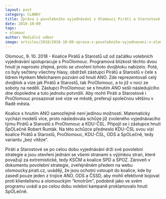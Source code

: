 ```yaml
---
layout: post
category: CLANKY
title: Zpráva z povolebního vyjednávání v Olomouci Piráti a Starostové, 9. 10. 2018
date: 2018-10-09
tags: 
- olomouc
author: Mediální odbor
image: articles/2018/2018-10-09-zprava-z-povolebniho-vyjednavani-v-olomouci-pirati-a-starostove-9-10-2018.jpg  #751x422 pixelu
---
```

Olomouc, 9. 10. 2018 - Koalice Pirátů a Starostů už od začátku volebních vyjednávání spolupracuje s ProOlomouc. Programová blízkost těchto dvou hnutí je naprosto zřejmá, proto se utvoření tohoto dvojbloku nabízelo. Poté, co byly sečteny všechny hlasy, obdrželi zástupci Pirátů a Starostů v čele s lídrem Hynkem Melicharem pozvání od hnutí ANO. Zde reprezentovali celý dvojblok a vize jak Pirátů a Starostů, tak ProOlomouc, a to již v noci ze soboty na neděli. Zástupci ProOlomouc se s hnutím ANO sešli následujícího dne dopoledne a tuto jednotu potvrdili. Aby mohli Piráti a Starostové i ProOlomouc prosazovat své vize ve městě, preferují společnou většinu v Radě města.

Koalice s hnutím ANO samozřejmě není jedinou možností. Matematicky vychází modelů více, proto následovala schůze již zvoleného vyjednávacího týmu Pirátů a Starostů s ProOlomouc a KDU-ČSL. Připojil se i zástupce hnutí SpOLečně Robert Runták. Na této schůzce předneslo KDU-ČSL svou vizi koalice Pirátů a Starostů, ProOlomouc, KDU-ČSL, ODS a SpOLečně, tedy variantu „bez vítěze“.

Piráti a Starostové se po celou dobu vyjednávání drží své povolební strategie a jsou otevřeni jednání se všemi stranami s výjimkou stran, které považují za extremistické, tedy KSČM a koalice SPD a SPOZ. Zároveň v dokumentu povolební strategie, zveřejněném předem na webu olomoucky.pirati.cz, uvádějí, že jsou ochotni vstoupit do koalice, kde by zasedl pouze jeden z trojice ANO, ODS a ČSSD, aby mohli efektivně bojovat proti klientelismu a olomouckým “kmotrům”, podobně jako ve svém programu uvádí a po celou dobu volební kampaně proklamovalo hnutí SpOLečně.
